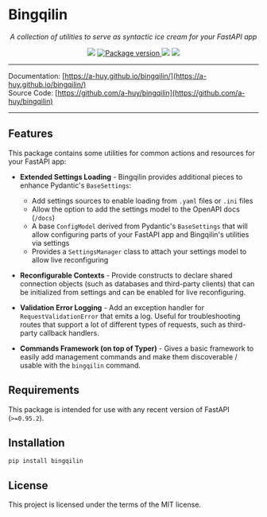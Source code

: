 # Bingqilin

<p align="center">
    <em>A collection of utilities to serve as syntactic ice cream for your FastAPI app</em>
</p>
<p align="center">
<img src="https://img.shields.io/github/last-commit/a-huy/bingqilin.svg">
<a href="https://pypi.org/project/bingqilin" target="_blank">
    <img src="https://badge.fury.io/py/bingqilin.svg" alt="Package version">
</a>
<img src="https://img.shields.io/pypi/pyversions/bingqilin.svg">
<img src="https://img.shields.io/github/license/a-huy/bingqilin.svg">
</p>

---

Documentation: [https://a-huy.github.io/bingqilin/](https://a-huy.github.io/bingqilin/)
<br>
Source Code: [https://github.com/a-huy/bingqilin](https://github.com/a-huy/bingqilin)

---

## Features

This package contains some utilities for common actions and resources for your FastAPI app:

* **Extended Settings Loading** - Bingqilin provides additional pieces to enhance Pydantic's `BaseSettings`:
  * Add settings sources to enable loading from `.yaml` files or `.ini` files
  * Allow the option to add the settings model to the OpenAPI docs (`/docs`)
  * A base `ConfigModel` derived from Pydantic's `BaseSettings` that will allow configuring parts of your FastAPI app and Bingqilin's utilities via settings
  * Provides a `SettingsManager` class to attach your settings model to allow live reconfiguring

* **Reconfigurable Contexts** - Provide constructs to declare shared connection objects (such as databases and third-party clients) that can be initialized from settings and can be enabled for live reconfiguring.

* **Validation Error Logging** - Add an exception handler for `RequestValidationError` that emits a log.
    Useful for troubleshooting routes that support a lot of different types of requests, such as
    third-party callback handlers.

* **Commands Framework (on top of Typer)** - Gives a basic framework to easily add management commands and make them discoverable / usable with the `bingqilin` command.

## Requirements

This package is intended for use with any recent version of FastAPI (`>=0.95.2`).

## Installation

    pip install bingqilin

## License

This project is licensed under the terms of the MIT license.
